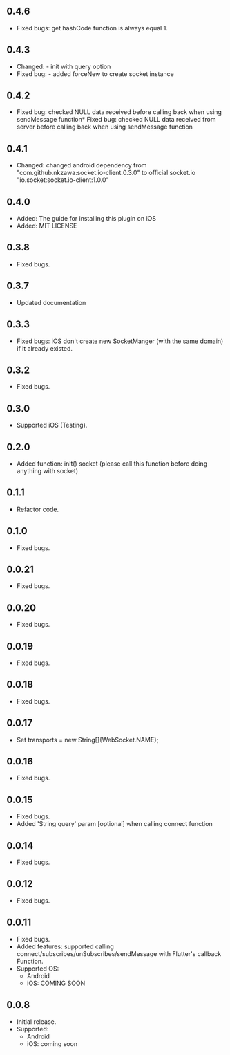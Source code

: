 ## 0.4.6
- Fixed bugs: get hashCode function is always equal 1.

## 0.4.3
* Changed: - init with query option
* Fixed bug: - added forceNew to create socket instance

## 0.4.2
* Fixed bug: checked NULL data received before calling back when using sendMessage function* Fixed bug: checked NULL data received from server before calling back when using sendMessage function

## 0.4.1
* Changed: changed android dependency from "com.github.nkzawa:socket.io-client:0.3.0" to official socket.io "io.socket:socket.io-client:1.0.0"

## 0.4.0
* Added: The guide for installing this plugin on iOS 
* Added: MIT LICENSE

## 0.3.8
* Fixed bugs.

## 0.3.7
* Updated documentation

## 0.3.3
* Fixed bugs: iOS don't create new SocketManger (with the same domain) if it already existed.

## 0.3.2
* Fixed bugs.

## 0.3.0
* Supported iOS (Testing).

## 0.2.0
* Added function: init() socket (please call this function before doing anything with socket)

## 0.1.1
* Refactor code.

## 0.1.0
* Fixed bugs.

## 0.0.21
* Fixed bugs.

## 0.0.20
* Fixed bugs.

## 0.0.19
* Fixed bugs.

## 0.0.18
* Fixed bugs.

## 0.0.17
* Set transports = new String[]{WebSocket.NAME};

## 0.0.16
* Fixed bugs.

## 0.0.15
* Fixed bugs.
* Added 'String query' param [optional] when calling connect function

## 0.0.14
* Fixed bugs.

## 0.0.12
* Fixed bugs.

## 0.0.11
* Fixed bugs.
* Added features: supported calling connect/subscribes/unSubscribes/sendMessage with Flutter's callback Function.
* Supported OS:
    + Android
    + iOS: COMING SOON

## 0.0.8
* Initial release.
* Supported:
    + Android
    + iOS: coming soon
